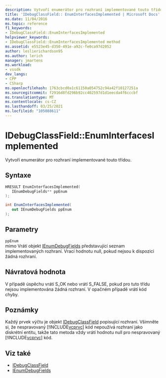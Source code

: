 ```yaml
---
description: Vytvoří enumerátor pro rozhraní implementované touto třídou.
title: 'IDebugClassField:: EnumInterfacesImplemented | Microsoft Docs'
ms.date: 11/04/2016
ms.topic: reference
f1_keywords:
- IDebugClassField::EnumInterfacesImplemented
helpviewer_keywords:
- IDebugClassField::EnumInterfacesImplemented method
ms.assetid: e5523e45-d350-491e-a92c-fe0ca97d2052
author: leslierichardson95
ms.author: lerich
manager: jmartens
ms.workload:
- vssdk
dev_langs:
- CPP
- CSharp
ms.openlocfilehash: 1763cbcd0a1c61150a054752c94a42f10127251a
ms.sourcegitcommit: f2916d8fd296b92cc402597d1d1eecda4f6cccbf
ms.translationtype: MT
ms.contentlocale: cs-CZ
ms.lasthandoff: 03/25/2021
ms.locfileid: "105088611"
---
```

# <a name="idebugclassfieldenuminterfacesimplemented"></a>IDebugClassField::EnumInterfacesImplemented
Vytvoří enumerátor pro rozhraní implementované touto třídou.

## <a name="syntax"></a>Syntaxe

```cpp
HRESULT EnumInterfacesImplemented( 
   IEnumDebugFields** ppEnum
);
```

```csharp
int EnumInterfacesImplemented(
   out IEnumDebugFields ppEnum
);
```

## <a name="parameters"></a>Parametry
`ppEnum`\
mimo Vrátí objekt [IEnumDebugFields](../../../extensibility/debugger/reference/ienumdebugfields.md) představující seznam implementovaných rozhraní. Vrací hodnotu null, pokud nejsou k dispozici žádná rozhraní.

## <a name="return-value"></a>Návratová hodnota
 V případě úspěchu vrátí S_OK nebo vrátí S_FALSE, pokud pro tuto třídu nejsou implementována žádná rozhraní. V opačném případě vrátí kód chyby.

## <a name="remarks"></a>Poznámky
 Každý prvek výčtu je objekt [IDebugClassField](../../../extensibility/debugger/reference/idebugclassfield.md) popisující rozhraní. Všimněte si, že nespravovaný [!INCLUDE[vcprvc](../../../code-quality/includes/vcprvc_md.md)] kód nepoužívá rozhraní jako diskrétní entitu, takže tato metoda vždy vrátí hodnotu null pro nespravovaný [!INCLUDE[vcprvc](../../../code-quality/includes/vcprvc_md.md)] kód.

## <a name="see-also"></a>Viz také
- [IDebugClassField](../../../extensibility/debugger/reference/idebugclassfield.md)
- [IEnumDebugFields](../../../extensibility/debugger/reference/ienumdebugfields.md)
